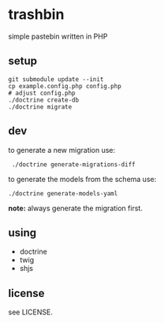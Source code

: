 # trashbin

simple pastebin written in PHP

## setup

    git submodule update --init
    cp example.config.php config.php
    # adjust config.php
    ./doctrine create-db
    ./doctrine migrate

## dev

to generate a new migration use:

     ./doctrine generate-migrations-diff

to generate the models from the schema use:

    ./doctrine generate-models-yaml

**note:** always generate the migration first.

## using

* doctrine
* twig
* shjs

## license

see LICENSE.
